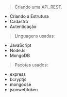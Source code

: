 > Criando uma API_REST.

- Criando a Estrutura
- Cadastro
- Autenticação

> Linguagens usadas:

- JavaScript
- NodeJs
- MongoDB

> Pacotes usados:

- express
- bcryptjs
- mongoose
- jsonwebtoken